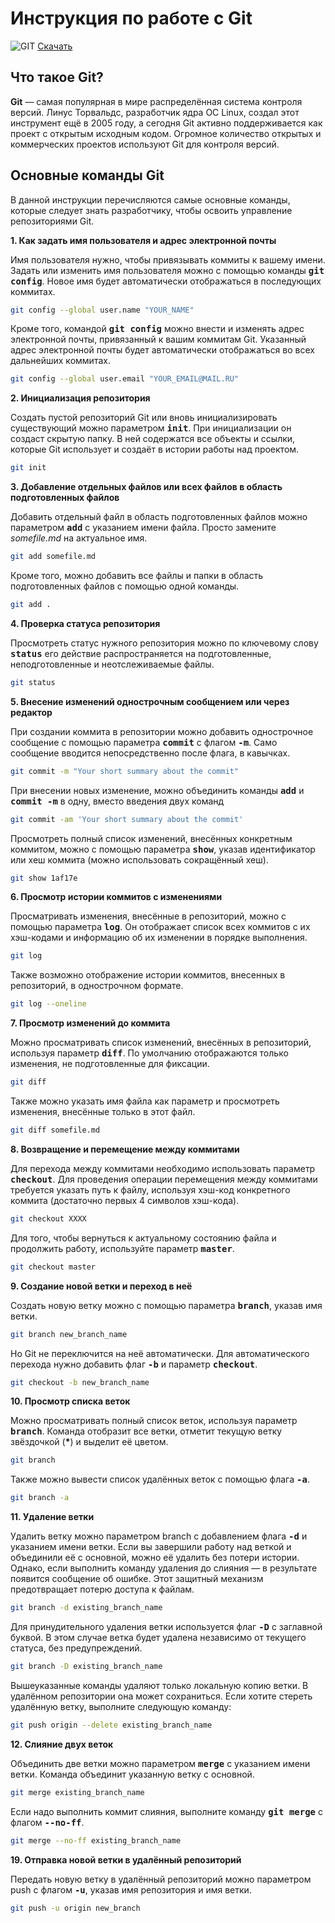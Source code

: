 # Инструкция по работе с Git
![GIT](https://fuzeservers.ru/wp-content/uploads/1/7/c/17c86d4f862234bbc3a2f0a432a9f850.jpeg)
[Скачать](https://git-scm.com/downloads (Официальный сайт Git))

## Что такое Git?
**Git** — самая популярная в мире распределённая система контроля версий. Линус Торвальдс, разработчик ядра ОС Linux, создал этот инструмент ещё в 2005 году, а сегодня Git активно поддерживается как проект с открытым исходным кодом. Огромное количество открытых и коммерческих проектов используют Git для контроля версий.

## Основные команды Git
В данной инструкции перечисляются самые основные команды, которые следует знать разработчику, чтобы освоить управление репозиториями Git.

**1. Как задать имя пользователя и адрес электронной почты**

Имя пользователя нужно, чтобы привязывать коммиты к вашему имени. Задать или изменить имя пользователя можно с помощью команды <kbd>**git config**</kbd>. Новое имя будет автоматически отображаться в последующих коммитах.
```sh
git config --global user.name "YOUR_NAME"
```

Кроме того, командой <kbd>**git config**</kbd> можно внести и изменять адрес электронной почты, привязанный к вашим коммитам Git. Указанный адрес электронной почты будет автоматически отображаться во всех дальнейших коммитах.
```sh
git config --global user.email "YOUR_EMAIL@MAIL.RU"
```

**2. Инициализация репозитория**

Создать пустой репозиторий Git или вновь инициализировать существующий можно параметром <kbd>**init**</kbd>. При инициализации он создаст скрытую папку. В ней содержатся все объекты и ссылки, которые Git использует и создаёт в истории работы над проектом.
```sh
git init
```

**3. Добавление отдельных файлов или всех файлов в область подготовленных файлов**

Добавить отдельный файл в область подготовленных файлов можно параметром <kbd>**add**</kbd> с указанием имени файла. Просто замените *somefile.md* на актуальное имя.
```sh
git add somefile.md
```
Кроме того, можно добавить все файлы и папки в область подготовленных файлов с помощью одной команды.
```sh
git add .
```

**4. Проверка статуса репозитория**

Просмотреть статус нужного репозитория можно по ключевому слову <kbd>**status**</kbd> его действие распространяется на подготовленные, неподготовленные и неотслеживаемые файлы.
```sh
git status
```

**5. Внесение изменений однострочным сообщением или через редактор**

При создании коммита в репозитории можно добавить однострочное сообщение с помощью параметра <kbd>**commit**</kbd> с флагом <kbd>**-m**</kbd>. Само сообщение вводится непосредственно после флага, в кавычках.
```sh
git commit -m "Your short summary about the commit"
```

При внесении новых изменение, можно объединить команды <kbd>**add**</kbd> и <kbd>**commit -m**</kbd> в одну, вместо введения двух команд
```sh
git commit -am 'Your short summary about the commit'
```
Просмотреть полный список изменений, внесённых конкретным коммитом, можно с помощью параметра <kbd>**show**</kbd>, указав идентификатор или хеш коммита (можно использовать сокращённый хеш).
```sh
git show 1af17e
```

**6. Просмотр истории коммитов с изменениями**

Просматривать изменения, внесённые в репозиторий, можно с помощью параметра <kbd>**log**</kbd>. Он отображает список всех коммитов с их хэш-кодами и информацию об их изменении в порядке выполнения.
```sh
git log
```

Также возможно отображение истории коммитов, внесенных в репозиторий, в однострочном формате.
```sh
git log --oneline
```

**7. Просмотр изменений до коммита**

Можно просматривать список изменений, внесённых в репозиторий, используя параметр <kbd>**diff**</kbd>. По умолчанию отображаются только изменения, не подготовленные для фиксации.
```sh
git diff
```

Также можно указать имя файла как параметр и просмотреть изменения, внесённые только в этот файл.
```sh
git diff somefile.md
```

**8. Возвращение и перемещение между коммитами**

Для перехода между коммитами необходимо использовать параметр <kbd>**checkout**</kbd>. Для проведения операции перемещения между коммитами требуется указать путь к файлу, используя хэш-код конкретного коммита (достаточно первых 4 символов хэш-кода).
```sh
git checkout ХХХХ
```

Для того, чтобы вернуться к актуальному состоянию файла и продолжить работу, используйте параметр <kbd>**master**</kbd>.
```sh
git checkout master
```

**9. Создание новой ветки и переход в неё**

Создать новую ветку можно с помощью параметра <kbd>**branch**</kbd>, указав имя ветки.
```sh
git branch new_branch_name
```

Но Git не переключится на неё автоматически. Для автоматического перехода нужно добавить флаг <kbd>**-b**</kbd> и параметр <kbd>**checkout**</kbd>.
```sh
git checkout -b new_branch_name
```

**10. Просмотр списка веток**

Можно просматривать полный список веток, используя параметр <kbd>**branch**</kbd>. Команда отобразит все ветки, отметит текущую ветку звёздочкой (__*__) и выделит её цветом.
```sh
git branch
```

Также можно вывести список удалённых веток с помощью флага <kbd>**-a**</kbd>.
```sh
git branch -a
```

**11. Удаление ветки**

Удалить ветку можно параметром branch с добавлением флага <kbd>**-d**</kbd> и указанием имени ветки. Если вы завершили работу над веткой и объединили её с основной, можно её удалить без потери истории. Однако, если выполнить команду удаления до слияния — в результате появится сообщение об ошибке. Этот защитный механизм предотвращает потерю доступа к файлам.
```sh
git branch -d existing_branch_name
```

Для принудительного удаления ветки используется флаг <kbd>**-D**</kbd> с заглавной буквой. В этом случае ветка будет удалена независимо от текущего статуса, без предупреждений.
```sh
git branch -D existing_branch_name
```

Вышеуказанные команды удаляют только локальную копию ветки. В удалённом репозитории она может сохраниться. Если хотите стереть удалённую ветку, выполните следующую команду:
```sh
git push origin --delete existing_branch_name
```

**12. Слияние двух веток**

Объединить две ветки можно параметром <kbd>**merge**</kbd> с указанием имени ветки. Команда объединит указанную ветку с основной.
```sh
git merge existing_branch_name
```

Если надо выполнить коммит слияния, выполните команду <kbd>**git merge**</kbd> с флагом <kbd>**--no-ff**</kbd>.
```sh
git merge --no-ff existing_branch_name
```

**19. Отправка новой ветки в удалённый репозиторий**

Передать новую ветку в удалённый репозиторий можно параметром push с флагом <kbd>**-u**</kbd>, указав имя репозитория и имя ветки.
```sh
git push -u origin new_branch
```